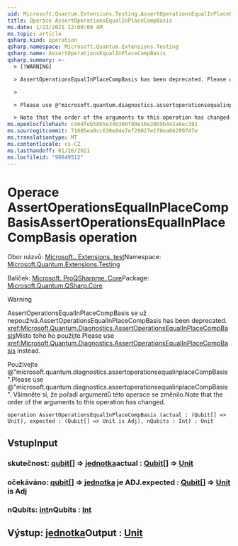 ```yaml
---
uid: Microsoft.Quantum.Extensions.Testing.AssertOperationsEqualInPlaceCompBasis
title: Operace AssertOperationsEqualInPlaceCompBasis
ms.date: 1/23/2021 12:00:00 AM
ms.topic: article
qsharp.kind: operation
qsharp.namespace: Microsoft.Quantum.Extensions.Testing
qsharp.name: AssertOperationsEqualInPlaceCompBasis
qsharp.summary: >-
  > [!WARNING]

  > AssertOperationsEqualInPlaceCompBasis has been deprecated. Please use <xref:Microsoft.Quantum.Diagnostics.AssertOperationsEqualInPlaceCompBasis> instead.

  >

  > Please use @"microsoft.quantum.diagnostics.assertoperationsequalinplaceCompBasis".

  > Note that the order of the arguments to this operation has changed.
ms.openlocfilehash: c46dfeb5865e34b300f80e16e20b9b442a6ec381
ms.sourcegitcommit: 71605ea9cc630e84e7ef29027e1f0ea06299747e
ms.translationtype: MT
ms.contentlocale: cs-CZ
ms.lasthandoff: 01/26/2021
ms.locfileid: "98849512"
---
```

# <a name="assertoperationsequalinplacecompbasis-operation"></a><span data-ttu-id="9185a-102">Operace AssertOperationsEqualInPlaceCompBasis</span><span class="sxs-lookup"><span data-stu-id="9185a-102">AssertOperationsEqualInPlaceCompBasis operation</span></span>

<span data-ttu-id="9185a-103">Obor názvů: [Microsoft.. Extensions. test](xref:Microsoft.Quantum.Extensions.Testing)</span><span class="sxs-lookup"><span data-stu-id="9185a-103">Namespace: [Microsoft.Quantum.Extensions.Testing](xref:Microsoft.Quantum.Extensions.Testing)</span></span>

<span data-ttu-id="9185a-104">Balíček: [Microsoft. ProQSharpme. Core](https://nuget.org/packages/Microsoft.Quantum.QSharp.Core)</span><span class="sxs-lookup"><span data-stu-id="9185a-104">Package: [Microsoft.Quantum.QSharp.Core](https://nuget.org/packages/Microsoft.Quantum.QSharp.Core)</span></span>


> [!WARNING]
> <span data-ttu-id="9185a-105">AssertOperationsEqualInPlaceCompBasis se už nepoužívá.</span><span class="sxs-lookup"><span data-stu-id="9185a-105">AssertOperationsEqualInPlaceCompBasis has been deprecated.</span></span> <span data-ttu-id="9185a-106"><xref:Microsoft.Quantum.Diagnostics.AssertOperationsEqualInPlaceCompBasis>Místo toho ho použijte.</span><span class="sxs-lookup"><span data-stu-id="9185a-106">Please use <xref:Microsoft.Quantum.Diagnostics.AssertOperationsEqualInPlaceCompBasis> instead.</span></span>
>
> <span data-ttu-id="9185a-107">Používejte @"microsoft.quantum.diagnostics.assertoperationsequalinplaceCompBasis".</span><span class="sxs-lookup"><span data-stu-id="9185a-107">Please use @"microsoft.quantum.diagnostics.assertoperationsequalinplaceCompBasis".</span></span>
> <span data-ttu-id="9185a-108">Všimněte si, že pořadí argumentů této operace se změnilo.</span><span class="sxs-lookup"><span data-stu-id="9185a-108">Note that the order of the arguments to this operation has changed.</span></span>



```qsharp
operation AssertOperationsEqualInPlaceCompBasis (actual : (Qubit[] => Unit), expected : (Qubit[] => Unit is Adj), nQubits : Int) : Unit
```


## <a name="input"></a><span data-ttu-id="9185a-109">Vstup</span><span class="sxs-lookup"><span data-stu-id="9185a-109">Input</span></span>

### <a name="actual--qubit--unit"></a><span data-ttu-id="9185a-110">skutečnost: [qubit](xref:microsoft.quantum.lang-ref.qubit)[] => [jednotka](xref:microsoft.quantum.lang-ref.unit)</span><span class="sxs-lookup"><span data-stu-id="9185a-110">actual : [Qubit](xref:microsoft.quantum.lang-ref.qubit)[] => [Unit](xref:microsoft.quantum.lang-ref.unit)</span></span> 




### <a name="expected--qubit--unit--is-adj"></a><span data-ttu-id="9185a-111">očekáváno: [qubit](xref:microsoft.quantum.lang-ref.qubit)[] => [jednotka](xref:microsoft.quantum.lang-ref.unit)  je ADJ.</span><span class="sxs-lookup"><span data-stu-id="9185a-111">expected : [Qubit](xref:microsoft.quantum.lang-ref.qubit)[] => [Unit](xref:microsoft.quantum.lang-ref.unit)  is Adj</span></span>




### <a name="nqubits--int"></a><span data-ttu-id="9185a-112">nQubits: [int](xref:microsoft.quantum.lang-ref.int)</span><span class="sxs-lookup"><span data-stu-id="9185a-112">nQubits : [Int](xref:microsoft.quantum.lang-ref.int)</span></span>





## <a name="output--unit"></a><span data-ttu-id="9185a-113">Výstup: [jednotka](xref:microsoft.quantum.lang-ref.unit)</span><span class="sxs-lookup"><span data-stu-id="9185a-113">Output : [Unit](xref:microsoft.quantum.lang-ref.unit)</span></span>

